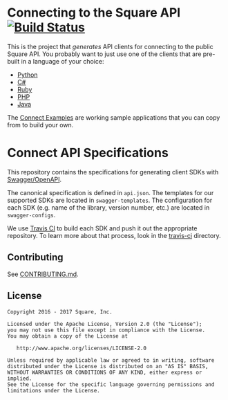 Connecting to the Square API [![Build Status](https://travis-ci.org/square/connect-api-specification.svg?branch=master)](https://travis-ci.org/square/connect-api-specification)
=============================

This is the project that _generates_ API clients for connecting to the public Square API. You probably want to just use one of the clients that are pre-built in a language of your choice:

* [Python](https://github.com/square/connect-python-sdk)
* [C#](https://github.com/square/connect-csharp-sdk)
* [Ruby](https://github.com/square/connect-ruby-sdk)
* [PHP](https://github.com/square/connect-php-sdk)
* [Java](https://github.com/square/connect-java-sdk)

The [Connect Examples](https://github.com/square/connect-api-examples/tree/master/connect-examples/) are working sample applications that you can copy from to build your own.

Connect API Specifications
=============================

This repository contains the specifications for generating client SDKs with
[Swagger/OpenAPI](http://swagger.io/).

The canonical specification is defined in `api.json`. The templates for our
supported SDKs are located in `swagger-templates`. The configuration for each
SDK (e.g. name of the library, version number, etc.) are located in
`swagger-configs`.

We use [Travis CI](https://travis-ci.com/) to build each SDK and push it out the appropriate repository. To learn more about that process, look in the [travis-ci](travis-ci) directory. 

Contributing
------------

See [CONTRIBUTING.md](./CONTRIBUTING.md).

License
-------

```
Copyright 2016 - 2017 Square, Inc.

Licensed under the Apache License, Version 2.0 (the "License");
you may not use this file except in compliance with the License.
You may obtain a copy of the License at

   http://www.apache.org/licenses/LICENSE-2.0

Unless required by applicable law or agreed to in writing, software
distributed under the License is distributed on an "AS IS" BASIS,
WITHOUT WARRANTIES OR CONDITIONS OF ANY KIND, either express or implied.
See the License for the specific language governing permissions and
limitations under the License.
```
